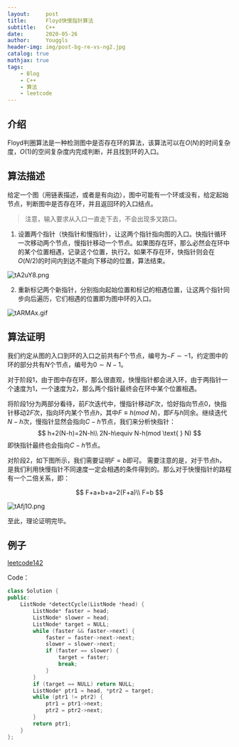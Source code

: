```yaml
---
layout:     post
title:      Floyd快慢指针算法
subtitle:   C++
date:       2020-05-26
author:     Youggls
header-img: img/post-bg-re-vs-ng2.jpg
catalog: true
mathjax: true
tags:
    - Blog
    - C++
    - 算法
    - leetcode
---
```


## 介绍

Floyd判圈算法是一种检测图中是否存在环的算法，该算法可以在$O(N)$的时间复杂度，$O(1)$的空间复杂度内完成判断，并且找到环的入口。

## 算法描述

给定一个图（用链表描述，或者是有向边），图中可能有一个环或没有，给定起始节点，判断图中是否存在环，并且返回环的入口结点。

> 注意，输入要求从入口一直走下去，不会出现多叉路口。

1. 设置两个指针（快指针和慢指针），让这两个指针指向图的入口。快指针循环一次移动两个节点，慢指针移动一个节点。如果图存在环，那么必然会在环中的某个位置相遇，记录这个位置，执行2。如果不存在环，快指针则会在$O(N/2)$的时间内到达不能向下移动的位置，算法结束。

![tA2uY8.png](https://s1.ax1x.com/2020/05/27/tA2uY8.png)

2. 重新标记两个新指针，分别指向起始位置和标记的相遇位置，让这两个指针同步向后遍历，它们相遇的位置即为图中环的入口。

![tARMAx.gif](https://s1.ax1x.com/2020/05/27/tARMAx.gif)

## 算法证明

我们约定从图的入口到环的入口之前共有$F$个节点，编号为$-F\sim-1$，约定图中的环的部分共有$N$个节点，编号为$0\sim N-1$。

对于阶段1，由于图中存在环，那么很直观，快慢指针都会进入环，由于两指针一个速度为1，一个速度为2，那么两个指针最终会在环中某个位置相遇。

将阶段1分为两部分看待，前$F$次迭代中，慢指针移动$F$次，恰好指向节点$0$，快指针移动$2F$次，指向环内某个节点$h$，其中$F\equiv h(mod\text{ }N)$，即$F$与$h$同余。继续迭代$N-h$次，慢指针显然会指向$C-h$节点，我们来分析快指针：
$$
h+2(N-h)=2N-h\\
2N-h\equiv N-h(mod \text{ } N)
$$
即快指针最终也会指向$C-h$节点。

对阶段2，如下图所示，我们需要证明$F=b$即可。
需要注意的是，对于节点h，是我们利用快慢指针不同速度一定会相遇的条件得到的。那么对于快慢指针的路程有一个二倍关系，即：

$$
F+a+b+a=2(F+a)\\
F=b
$$

![tAfj1O.png](https://s1.ax1x.com/2020/05/27/tAfj1O.png)

至此，理论证明完毕。

## 例子

[leetcode142](https://leetcode-cn.com/problems/linked-list-cycle-ii/)

Code：

```C++
class Solution {
public:
    ListNode *detectCycle(ListNode *head) {
        ListNode* faster = head;
        ListNode* slower = head;
        ListNode* target = NULL;
        while (faster && faster->next) {
            faster = faster->next->next;
            slower = slower->next;
            if (faster == slower) {
                target = faster;
                break;
            }
        }
        if (target == NULL) return NULL;
        ListNode* ptr1 = head, *ptr2 = target;
        while (ptr1 != ptr2) {
            ptr1 = ptr1->next;
            ptr2 = ptr2->next;
        }
        return ptr1;
    }
};
```
